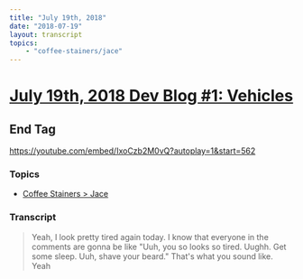 ```yaml
---
title: "July 19th, 2018"
date: "2018-07-19"
layout: transcript
topics: 
    - "coffee-stainers/jace"
---
```

# [July 19th, 2018 Dev Blog #1: Vehicles](../2018-07-19.md)
## End Tag
https://youtube.com/embed/IxoCzb2M0vQ?autoplay=1&start=562
### Topics
* [Coffee Stainers > Jace](../topics/coffee-stainers/jace.md)

### Transcript

> Yeah, I look pretty tired again today.
> I know that everyone in the comments are gonna be like &quot;Uuh, you so looks so tired. Uughh. Get some sleep. Uuh, shave your beard.&quot;
> That's what you sound like.
> Yeah
